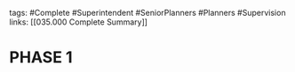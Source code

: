 tags:
	#Complete
	#Superintendent
	#SeniorPlanners
	#Planners
	#Supervision
links:
		[[035.000 Complete Summary]]
# PHASE 1